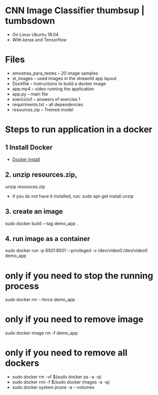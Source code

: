# CNN Image Classifier thumbsup | tumbsdown
* On Linux Ubuntu 18.04
* With keras and Tensorflow

 
# Files
* amostras_para_testes <b>-</b> 20 image samples 
* st_images <b>-</b> used images in the streamlit app layout
* Dockfile <b>-</b> instructions to build a docker image
* app.mp4 <b>-</b> video running the application 
* app.py <b>-</b> main file
* exercicio1 <b>-</b> answers of exercise 1
* requiriments.txt <b>-</b> all dependencies
* resources.zip <b>-</b> Treined model

# Steps to run application in a docker

## 1 Install Docker

* [Docker Install](https://docs.docker.com/engine/install/ubuntu/)

## 2. unzip resources.zip, 
unzip resources.zip

* if you do not have it installed, run: sudo apt-get install unzip

## 3. create an image
sudo docker build --tag demo_app .

## 4. run image as a container
sudo docker run -p 8501:8501 --privileged -v /dev/video0:/dev/video0  demo_app

# only if you need to stop the running process
sudo docker rm --force demo_app

# only if you need to remove image
sudo docker image rm -f demo_app

# only if you need to remove all dockers
* sudo docker rm -vf $(sudo docker ps -a -q)
* sudo docker rmi -f $(sudo docker images -a -q)
* sudo docker system prune -a --volumes



